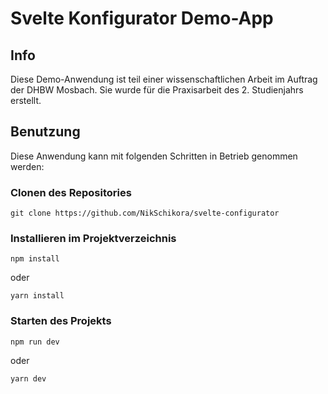 # Svelte Konfigurator Demo-App

## Info

Diese Demo-Anwendung ist teil einer wissenschaftlichen Arbeit im Auftrag der DHBW Mosbach. Sie wurde für die Praxisarbeit des 2. Studienjahrs erstellt.

## Benutzung

Diese Anwendung kann mit folgenden Schritten in Betrieb genommen werden:

### Clonen des Repositories
```
git clone https://github.com/NikSchikora/svelte-configurator
```

### Installieren im Projektverzeichnis
````
npm install
````
oder
```
yarn install
```

### Starten des Projekts
```
npm run dev
```
oder
```
yarn dev
```

